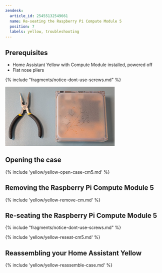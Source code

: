 ```yaml
---
zendesk:
  article_id: 25455132549661
  name: Re-seating the Raspberry Pi Compute Module 5
  position: 7
  labels: yellow, troubleshooting
---
```



## Prerequisites

  - Home Assistant Yellow with Compute Module installed, powered off
  - Flat nose pliers

{% include "fragments/notice-dont-use-screws.md" %}

  ![Home Assistant Yellow and flat nose pliers](/static/img/yellow/cm5_reseat_tools_350.jpg)

## Opening the case

{% include 'yellow/yellow-open-case-cm5.md' %}

## Removing the Raspberry Pi Compute Module 5

{% include 'yellow/yellow-remove-cm.md' %}

## Re-seating the Raspberry Pi Compute Module 5

{% include "fragments/notice-dont-use-screws.md" %}

{% include 'yellow/yellow-reseat-cm5.md' %}

## Reassembling your Home Assistant Yellow

{% include 'yellow/yellow-reassemble-case.md' %}